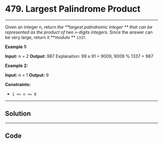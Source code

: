 # 479. Largest Palindrome Product

---

Given an integer n, return _the **largest palindromic integer ** that can be represented as the product of two `n`-digits integers_. Since the answer can be very large, return it **modulo ** `1337`.

 

**Example 1:**


**Input:** n = 2
**Output:** 987
Explanation: 99 x 91 = 9009, 9009 % 1337 = 987


**Example 2:**


**Input:** n = 1
**Output:** 9


 

**Constraints:**

  * `1 <= n <= 8`

---

## Solution



---

## Code
```python


```